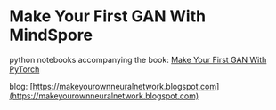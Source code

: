 # Make Your First GAN With MindSpore

python notebooks accompanying the book: [Make Your First GAN With PyTorch](https://www.amazon.com/dp/B085RNKXPD)

blog: [https://makeyourownneuralnetwork.blogspot.com](https://makeyourownneuralnetwork.blogspot.com)
